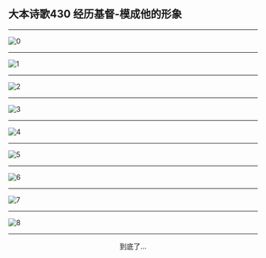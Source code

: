 
## 大本诗歌430 经历基督-模成他的形象
        
<div id="aplayer0"></div>

---

<img alt="0" data-original="https://cdn.jsdelivr.net/gh/k34869/shi/data/d0430/0">

---

<img alt="1" data-original="https://cdn.jsdelivr.net/gh/k34869/shi/data/d0430/1">

---

<img alt="2" data-original="https://cdn.jsdelivr.net/gh/k34869/shi/data/d0430/2">

---

<img alt="3" data-original="https://cdn.jsdelivr.net/gh/k34869/shi/data/d0430/3">

---

<img alt="4" data-original="https://cdn.jsdelivr.net/gh/k34869/shi/data/d0430/4">

---

<img alt="5" data-original="https://cdn.jsdelivr.net/gh/k34869/shi/data/d0430/5">

---

<img alt="6" data-original="https://cdn.jsdelivr.net/gh/k34869/shi/data/d0430/6">

---

<img alt="7" data-original="https://cdn.jsdelivr.net/gh/k34869/shi/data/d0430/7">

---

<img alt="8" data-original="https://cdn.jsdelivr.net/gh/k34869/shi/data/d0430/8">

---

<p style="text-align: center">到底了...</p>

<script src="/js/dist-view.js"></script>

<script>
MAIN.id = 'd0430';
        
const ap0 = new APlayer({
    container: document.getElementById('aplayer0'),
    volume: 1,
    loop: 'none',
    preload: 'none',
    audio: [{
        name: '大本诗歌430.mp3',
        artist: '大本诗歌',
        url: 'https://res.wx.qq.com/voice/getvoice?mediaid=MzI0NTk3MDM5M18yMjQ3NDkyNzgy',
        cover: '/favicon'
    }]
});
</script>
